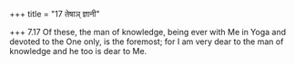 +++
title = "17 तेषाञ् ज्ञानी"

+++
7.17 Of these, the man of knowledge, being ever with Me in Yoga and
devoted to the One only, is the foremost; for I am very dear to the man
of knowledge and he too is dear to Me.
